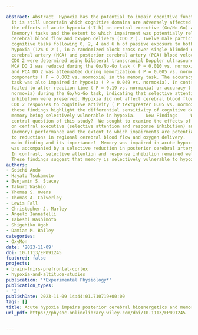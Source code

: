 ---
abstract: Abstract  Hypoxia has the potential to impair cognitive function; however,
  it is still uncertain which cognitive domains are adversely affected. We examined
  the effects of acute hypoxia (∼7 h) on central executive (Go/No‐Go) and non‐executive
  (memory) tasks and the extent to which impairment was potentially related to regional
  cerebral blood flow and oxygen delivery (CDO 2 ). Twelve male participants performed
  cognitive tasks following 0, 2, 4 and 6 h of passive exposure to both normoxia and
  hypoxia (12% O 2 ), in a randomized block cross‐over single‐blinded design. Middle
  cerebral artery (MCA) and posterior cerebral artery (PCA) blood velocities and corresponding
  CDO 2 were determined using bilateral transcranial Doppler ultrasound. In hypoxia,
  MCA DO 2 was reduced during the Go/No‐Go task ( P = 0.010 vs. normoxia, main effect),
  and PCA DO 2 was attenuated during memorization ( P = 0.005 vs. normoxia) and recall
  components ( P = 0.002 vs. normoxia) in the memory task. The accuracy of the memory
  task was also impaired in hypoxia ( P = 0.049 vs. normoxia). In contrast, hypoxia
  failed to alter reaction time ( P = 0.19 vs. normoxia) or accuracy ( P = 0.20 vs.
  normoxia) during the Go/No‐Go task, indicating that selective attention and response
  inhibition were preserved. Hypoxia did not affect cerebral blood flow or corresponding
  CDO 2 responses to cognitive activity ( P textgreater 0.05 vs. normoxia). Collectively,
  these findings highlight the differential sensitivity of cognitive domains, with
  memory being selectively vulnerable in hypoxia.    New Findings     What is the
  central question of this study?  We sought to examine the effects of acute hypoxia
  on central executive (selective attention and response inhibition) and non‐executive
  (memory) performance and the extent to which impairments are potentially related
  to reductions in regional cerebral blood flow and oxygen delivery.    What is the
  main finding and its importance?  Memory was impaired in acute hypoxia, and this
  was accompanied by a selective reduction in posterior cerebral artery oxygen delivery.
  In contrast, selective attention and response inhibition remained well preserved.
  These findings suggest that memory is selectively vulnerable to hypoxia.
authors:
- Soichi Ando
- Hayato Tsukamoto
- Benjamin S. Stacey
- Takuro Washio
- Thomas S. Owens
- Thomas A. Calverley
- Lewis Fall
- Christopher J. Marley
- Angelo Iannetelli
- Takeshi Hashimoto
- Shigehiko Ogoh
- Damian M. Bailey
categories:
- OxyMon
date: '2023-11-09'
doi: 10.1113/EP091245
featured: false
projects:
- brain-fnirs-prefrontal-cortex
- hypoxia-and-altitude-studies
publication: '*Experimental Physiology*'
publication_types:
- '2'
publishDate: 2023-11-09 14:44:01.710719+00:00
tags: []
title: Acute hypoxia impairs posterior cerebral bioenergetics and memory in man
url_pdf: https://physoc.onlinelibrary.wiley.com/doi/10.1113/EP091245

---
